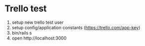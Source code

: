 # Trello test

1. setup new trello test user
2. setup config/application constants (https://trello.com/app-key)
3. bin/rails s
4. open http://localhost:3000
